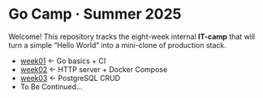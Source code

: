 # Go Camp · Summer 2025

Welcome!
This repository tracks the eight-week internal **IT-camp** that will turn a simple “Hello World” into a mini-clone of production stack.

- [week01](week01/)   ← Go basics + CI
- [week02](week02/)   ← HTTP server + Docker Compose
- [week03](week03/)   ← PostgreSQL CRUD
- To Be Continued...
